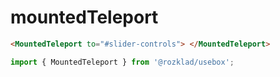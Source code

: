 # mountedTeleport

```html
<MountedTeleport to="#slider-controls"> </MountedTeleport>
```

```ts
import { MountedTeleport } from '@rozklad/usebox';
```

